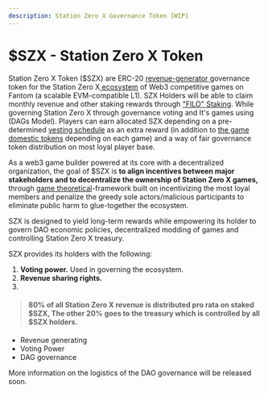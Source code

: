```yaml
---
description: Station Zero X Governance Token [WIP]
---
```


# $SZX - Station Zero X Token

Station Zero X Token ($SZX) are ERC-20 [revenue-generator ](../profitability-and-revenue/revenue-sharing.md)governance token for the Station Zero X[ ecosystem](../../governance/the-ecosystem.md) of Web3 competitive games on Fantom (a scalable EVM-compatible L1). SZX Holders will be able to claim monthly revenue and other staking rewards through ["FILO" Staking](staking.md). While governing Station Zero X through governance voting and It's games using (DAGs Model). Players can earn allocated SZX depending on a pre-determined [vesting schedule](release-and-vesting-schedule/) as an extra reward (in addition to [the game domestic tokens](../game-domestic-economy.md) depending on each game) and a way of fair governance token distribution on most loyal player base.&#x20;

As a web3 game builder powered at its core with a decentralized organization, the goal of $SZX is **to align incentives between major stakeholders and to decentralize the ownership of Station Zero X games,** through [game theoretical](https://en.wikipedia.org/wiki/Game\_theory)-framework built on incentivizing the most loyal members and penalize the greedy sole actors/malicious participants to eliminate public harm to glue-together the ecosystem.

SZX is designed to yield long-term rewards while empowering its holder to govern DAO economic policies, decentralized modding of games and controlling Station Zero X treasury.

SZX provides its holders with the following:&#x20;

1. **Voting power.** Used in governing the ecosystem.
2. **Revenue sharing rights.**
3.



> #### 80% of all Station Zero X revenue is distributed pro rata on staked $SZX, The other 20% goes to the treasury which is controlled by all $SZX holders.

* Revenue generating
* Voting Power
* DAG governance







More information on the logistics of the DAO governance will be released soon.&#x20;
